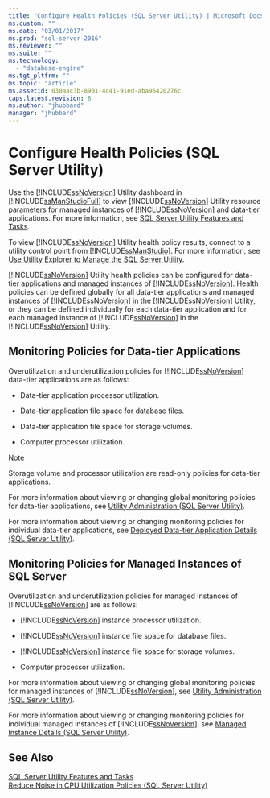 ```yaml
---
title: "Configure Health Policies (SQL Server Utility) | Microsoft Docs"
ms.custom: ""
ms.date: "03/01/2017"
ms.prod: "sql-server-2016"
ms.reviewer: ""
ms.suite: ""
ms.technology: 
  - "database-engine"
ms.tgt_pltfrm: ""
ms.topic: "article"
ms.assetid: 030aac3b-8901-4c41-91ed-aba96420276c
caps.latest.revision: 8
ms.author: "jhubbard"
manager: "jhubbard"
---
```

# Configure Health Policies (SQL Server Utility)
  Use the [!INCLUDE[ssNoVersion](../../advanced-analytics/r-services/includes/ssnoversion-md.md)] Utility dashboard in [!INCLUDE[ssManStudioFull](../../advanced-analytics/r-services/includes/ssmanstudiofull-md.md)] to view [!INCLUDE[ssNoVersion](../../advanced-analytics/r-services/includes/ssnoversion-md.md)] Utility resource parameters for managed instances of [!INCLUDE[ssNoVersion](../../advanced-analytics/r-services/includes/ssnoversion-md.md)] and data-tier applications. For more information, see [SQL Server Utility Features and Tasks](../../relational-databases/manage/sql-server-utility-features-and-tasks.md).  
  
 To view [!INCLUDE[ssNoVersion](../../advanced-analytics/r-services/includes/ssnoversion-md.md)] Utility health policy results, connect to a utility control point from [!INCLUDE[ssManStudio](../../advanced-analytics/r-services/includes/ssmanstudio-md.md)]. For more information, see [Use Utility Explorer to Manage the SQL Server Utility](../../relational-databases/manage/use-utility-explorer-to-manage-the-sql-server-utility.md).  
  
 [!INCLUDE[ssNoVersion](../../advanced-analytics/r-services/includes/ssnoversion-md.md)] Utility health policies can be configured for data-tier applications and managed instances of [!INCLUDE[ssNoVersion](../../advanced-analytics/r-services/includes/ssnoversion-md.md)]. Health policies can be defined globally for all data-tier applications and managed instances of [!INCLUDE[ssNoVersion](../../advanced-analytics/r-services/includes/ssnoversion-md.md)] in the [!INCLUDE[ssNoVersion](../../advanced-analytics/r-services/includes/ssnoversion-md.md)] Utility, or they can be defined individually for each data-tier application and for each managed instance of [!INCLUDE[ssNoVersion](../../advanced-analytics/r-services/includes/ssnoversion-md.md)] in the [!INCLUDE[ssNoVersion](../../advanced-analytics/r-services/includes/ssnoversion-md.md)] Utility.  
  
## Monitoring Policies for Data-tier Applications  
 Overutilization and underutilization policies for [!INCLUDE[ssNoVersion](../../advanced-analytics/r-services/includes/ssnoversion-md.md)] data-tier applications are as follows:  
  
-   Data-tier application processor utilization.  
  
-   Data-tier application file space for database files.  
  
-   Data-tier application file space for storage volumes.  
  
-   Computer processor utilization.  
  
> [!NOTE]  
>  Storage volume and processor utilization are read-only policies for data-tier applications.  
  
 For more information about viewing or changing global monitoring policies for data-tier applications, see [Utility Administration &#40;SQL Server Utility&#41;](http://msdn.microsoft.com/library/3e5a00c3-8905-40f0-9ddc-d924df9c2f0d).  
  
 For more information about viewing or changing monitoring policies for individual data-tier applications, see [Deployed Data-tier Application Details &#40;SQL Server Utility&#41;](http://msdn.microsoft.com/library/79c41dd9-abcb-434e-9326-00a341d5c867).  
  
## Monitoring Policies for Managed Instances of SQL Server  
 Overutilization and underutilization policies for managed instances of [!INCLUDE[ssNoVersion](../../advanced-analytics/r-services/includes/ssnoversion-md.md)] are as follows:  
  
-   [!INCLUDE[ssNoVersion](../../advanced-analytics/r-services/includes/ssnoversion-md.md)] instance processor utilization.  
  
-   [!INCLUDE[ssNoVersion](../../advanced-analytics/r-services/includes/ssnoversion-md.md)] instance file space for database files.  
  
-   [!INCLUDE[ssNoVersion](../../advanced-analytics/r-services/includes/ssnoversion-md.md)] instance file space for storage volumes.  
  
-   Computer processor utilization.  
  
 For more information about viewing or changing global monitoring policies for managed instances of [!INCLUDE[ssNoVersion](../../advanced-analytics/r-services/includes/ssnoversion-md.md)], see [Utility Administration &#40;SQL Server Utility&#41;](http://msdn.microsoft.com/library/3e5a00c3-8905-40f0-9ddc-d924df9c2f0d).  
  
 For more information about viewing or changing monitoring policies for individual managed instances of [!INCLUDE[ssNoVersion](../../advanced-analytics/r-services/includes/ssnoversion-md.md)], see [Managed Instance Details &#40;SQL Server Utility&#41;](http://msdn.microsoft.com/library/6e51b7bb-a733-4852-8c33-7f4dbdf931c2).  
  
## See Also  
 [SQL Server Utility Features and Tasks](../../relational-databases/manage/sql-server-utility-features-and-tasks.md)   
 [Reduce Noise in CPU Utilization Policies &#40;SQL Server Utility&#41;](../../relational-databases/manage/reduce-noise-in-cpu-utilization-policies-sql-server-utility.md)  
  
  